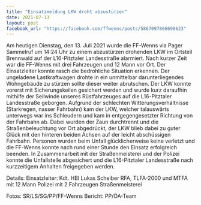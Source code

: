 ```yaml
---
title: "Einsatzmeldung LKW droht abzustürzen"
date: 2021-07-13
layout: post
facebook_url: "https://facebook.com/ffwenns/posts/5867097866698623"
---
```


Am heutigen Dienstag, den 13. Juli 2021 wurde die FF-Wenns via Pager Sammelruf um 14:24 Uhr zu einem abzustürzen drohenden LKW im Ortsteil Brennwald auf der L16-Pitztaler Landesstraße alarmiert.
Nach kurzer Zeit war die FF-Wenns mit drei Fahrzeugen und 12 Mann vor Ort. Der Einsatzleiter konnte rasch die bedrohliche Situation erkennen. Der ungeladene Lastkraftwagen drohte in ein unmittelbar darunterliegendes Wohngebäude zu stürzen sollte dieser weiter abrutschen. Der LKW konnte vorerst mit Sicherungskeilen gesichert werden und wurde kurz daraufhin mithilfe der Seilwinde unseres Rüstfahrzeuges auf die L16-Pitztaler Landesstraße geborgen. Aufgrund der schlechten Witterungsverhältnisse (Starkregen, nasser Fahrbahn) kam der LKW, welcher talauswärts unterwegs war ins Schleudern und kam in entgegengesetzter Richtung von der Fahrbahn ab. Dabei wurden der Zaun durchtrennt und die Straßenbeleuchtung vor Ort abgedrückt, der LKW blieb dabei zu guter Glück mit den hinteren beiden Achsen auf der leicht abschüssigen Fahrbahn. Personen wurden beim Unfall glücklicherweise keine verletzt und die FF-Wenns konnte nach rund einer Stunde den Einsatz erfolgreich beenden. In Zusammenarbeit mit der Straßenmeisterei und der Polizei konnte die Unfallstelle abgesichert und die L16-Pitztaler Landesstraße nach kurzzeitigem Anhalten freigegeben werden. 

Details:
Einsatzleiter: Kdt. HBI Lukas Scheiber
RFA, TLFA-2000 und MTFA mit 12 Mann 
Polizei mit 2 Fahrzeugen
Straßenmeisterei

Fotos: SR/LS/SG/PP/FF-Wenns
Bericht: PP/ÖA-Team